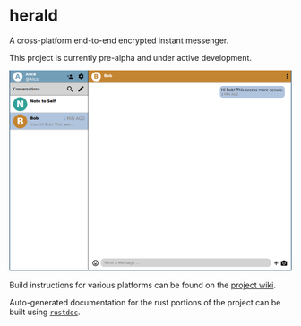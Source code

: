 # herald
A cross-platform end-to-end encrypted instant messenger.

This project is currently pre-alpha and under active development.

![herald screenshot](screenshots/screenshot.png "herald screenshot")

Build instructions for various platforms can be found on the
[project wiki](https://github.com/kalix-systems/herald/wiki/Building-Herald).

Auto-generated documentation for the rust portions of the project can be built
using [`rustdoc`](https://doc.rust-lang.org/rustdoc/index.html).
